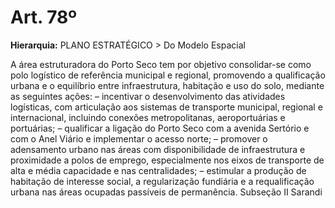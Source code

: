 # Art. 78º

**Hierarquia:** PLANO ESTRATÉGICO > Do Modelo Espacial

A área estruturadora do Porto Seco tem por objetivo consolidar-se como polo logístico de referência municipal e regional, promovendo a qualificação urbana e o equilíbrio entre infraestrutura, habitação e uso do solo, mediante as seguintes ações:
– incentivar o desenvolvimento das atividades logísticas, com articulação aos sistemas de transporte municipal, regional e internacional, incluindo conexões metropolitanas, aeroportuárias e portuárias;
– qualificar a ligação do Porto Seco com a avenida Sertório e com o Anel Viário e implementar o acesso norte;
– promover o adensamento urbano nas áreas com disponibilidade de infraestrutura e proximidade a polos de emprego, especialmente nos eixos de transporte de alta e média capacidade e nas centralidades;
– estimular a produção de habitação de interesse social, a regularização fundiária e a requalificação urbana nas áreas ocupadas passíveis de permanência.
Subseção II Sarandi






